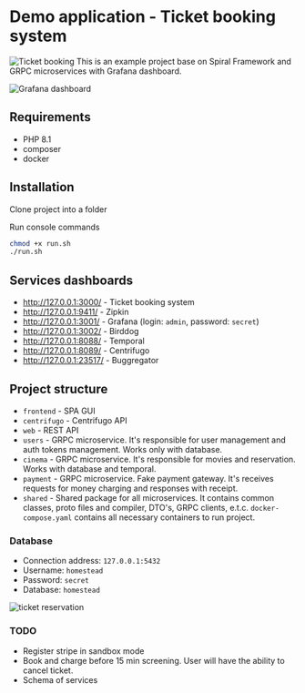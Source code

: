 # Demo application - Ticket booking system

![Ticket booking](https://user-images.githubusercontent.com/773481/204212124-d6de2a92-5450-40e6-9438-effce70741b2.jpg)
This is an example project base on Spiral Framework and GRPC microservices with Grafana dashboard.

![Grafana dashboard](https://user-images.githubusercontent.com/773481/205066017-ecddefc4-1d07-4428-b3ad-af49baadad0a.png)

## Requirements

- PHP 8.1
- composer 
- docker

## Installation

Clone project into a folder 

Run console commands

```bash
chmod +x run.sh
./run.sh
```

## Services dashboards

- http://127.0.0.1:3000/ - Ticket booking system
- http://127.0.0.1:9411/ - Zipkin
- http://127.0.0.1:3001/ - Grafana (login: `admin`, password: `secret`)
- http://127.0.0.1:3002/ - Birddog
- http://127.0.0.1:8088/ - Temporal
- http://127.0.0.1:8089/ - Centrifugo
- http://127.0.0.1:23517/ - Buggregator

## Project structure

- `frontend` - SPA GUI
- `centrifugo` - Centrifugo API
- `web` - REST API
- `users` - GRPC microservice. It's responsible for user management and auth tokens management. Works only with database.
- `cinema` - GRPC microservice. It's responsible for movies and reservation. Works with database and temporal.
- `payment` - GRPC microservice. Fake payment gateway. It's receives requests for money charging and responses with receipt.
- `shared` - Shared package for all microservices. It contains common classes, proto files and compiler, DTO's, GRPC clients, e.t.c.
`docker-compose.yaml` contains all necessary containers to run project.

### Database

 - Connection address: `127.0.0.1:5432`
 - Username: `homestead`
 - Password: `secret`
 - Database: `homestead`

![ticket reservation](https://user-images.githubusercontent.com/773481/205067692-6fe4c5b4-904d-4637-8bc2-7f84eff1d5fb.png)

### TODO

- Register stripe in sandbox mode
- Book and charge before 15 min screening. User will have the ability to cancel ticket.
- Schema of services
